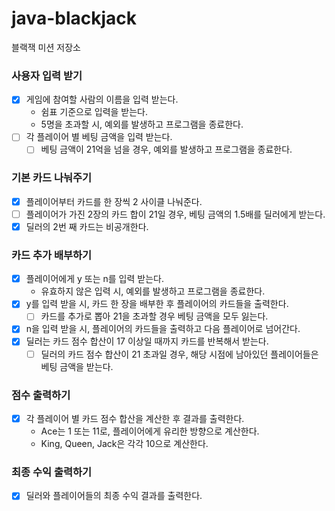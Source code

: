# java-blackjack

블랙잭 미션 저장소

### 사용자 입력 받기

- [x] 게임에 참여할 사람의 이름을 입력 받는다.
    - 쉼표 기준으로 입력을 받는다.
    - 5명을 초과할 시, 예외를 발생하고 프로그램을 종료한다.
- [ ] 각 플레이어 별 베팅 금액을 입력 받는다.
    - [ ] 베팅 금액이 21억을 넘을 경우, 예외를 발생하고 프로그램을 종료한다.

### 기본 카드 나눠주기

- [x] 플레이어부터 카드를 한 장씩 2 사이클 나눠준다.
- [ ] 플레이어가 가진 2장의 카드 합이 21일 경우, 베팅 금액의 1.5배를 딜러에게 받는다.
- [x] 딜러의 2번 째 카드는 비공개한다.

### 카드 추가 배부하기

- [x] 플레이어에게 y 또는 n를 입력 받는다.
    - 유효하지 않은 입력 시, 예외를 발생하고 프로그램을 종료한다.
- [x] y를 입력 받을 시, 카드 한 장을 배부한 후 플레이어의 카드들을 출력한다.
    - [ ] 카드를 추가로 뽑아 21을 초과할 경우 베팅 금액을 모두 잃는다.
- [x] n을 입력 받을 시, 플레이어의 카드들을 출력하고 다음 플레이어로 넘어간다.
- [x] 딜러는 카드 점수 합산이 17 이상일 때까지 카드를 반복해서 받는다.
    - [ ] 딜러의 카드 점수 합산이 21 초과일 경우, 해당 시점에 남아있던 플레이어들은 베팅 금액을 받는다.

### 점수 출력하기

- [x] 각 플레이어 별 카드 점수 합산을 계산한 후 결과를 출력한다.
    - Ace는 1 또는 11로, 플레이어에게 유리한 방향으로 계산한다.
    - King, Queen, Jack은 각각 10으로 계산한다.

### 최종 수익 출력하기

- [x] 딜러와 플레이어들의 최종 수익 결과를 출력한다.
